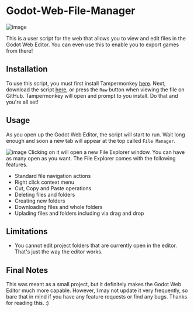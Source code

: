# Godot-Web-File-Manager
![image](https://user-images.githubusercontent.com/34734122/134606289-850bccd2-c538-4145-851c-07f629b4eb84.png)

This is a user script for the web that allows you to view and edit files in the Godot Web Editor. You can even use this to enable you to export games from there!

## Installation

To use this script, you must first install Tampermonkey [here](https://www.tampermonkey.net/).
Next, download the script [here](https://github.com/SIsilicon/Godot-Web-File-Manager/raw/main/script.user.js), or press the `Raw` button when viewing the file on GitHub.
Tampermonkey will open and prompt to you install. Do that and you're all set!

## Usage

As you open up the Godot Web Editor, the script will start to run. Wait long enough and soon a new tab will appear at the top called `File Manager`.

![image](https://user-images.githubusercontent.com/34734122/134607851-2c8aa8ed-af3b-404e-858f-d5cf995ca526.png)
Clicking on it will open a new File Explorer window. You can have as many open as you want.
The File Explorer comes with the following features.
- Standard file navigation actions
- Right click context menu
- Cut, Copy and Paste operations
- Deleting files and folders
- Creating new folders
- Downloading files and whole folders
- Uplading files and folders including via drag and drop

## Limitations

- You cannot edit project folders that are currently open in the editor. That's just the way the editor works.

## Final Notes

This was meant as a small project, but it definitely makes the Godot Web Editor much more capable. However, I may not update it very frequently, so bare that in mind if you have any feature requests or find any bugs. Thanks for reading this. :)
